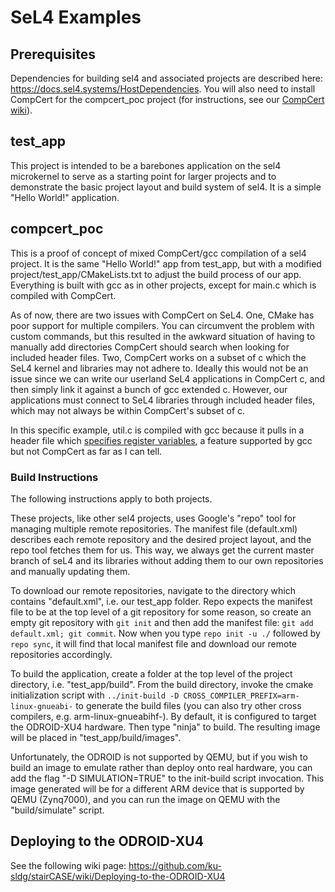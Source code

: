 # SeL4 Examples

## Prerequisites

Dependencies for building sel4 and associated projects are described here: https://docs.sel4.systems/HostDependencies. You will also need to install CompCert for the compcert_poc project (for instructions, see our [CompCert wiki](https://github.com/ku-sldg/CAPTools/wiki/crossCompiling)).

## test_app

This project is intended to be a barebones application on the sel4 microkernel to serve as a starting point for larger projects and to demonstrate the basic project layout and build system of sel4. It is a simple "Hello World!" application.

## compcert_poc

This is a proof of concept of mixed CompCert/gcc compilation of a sel4 project. It is the same "Hello World!" app from test_app, but with a modified project/test_app/CMakeLists.txt to adjust the build process of our app. Everything is built with gcc as in other projects, except for main.c which is compiled with CompCert.

As of now, there are two issues with CompCert on SeL4. One, CMake has poor support for multiple compilers. You can circumvent the problem with custom commands, but this resulted in the awkward situation of having to manually add directories CompCert should search when looking for included header files. Two, CompCert works on a subset of c which the SeL4 kernel and libraries may not adhere to. Ideally this would not be an issue since we can write our userland SeL4 applications in CompCert c, and then simply link it against a bunch of gcc extended c. However, our applications must connect to SeL4 libraries through included header files, which may not always be within CompCert's subset of c.

In this specific example, util.c is compiled with gcc because it pulls in a header file which [specifies register variables](https://gcc.gnu.org/onlinedocs/gcc/Local-Register-Variables.html), a feature supported by gcc but not CompCert as far as I can tell.

### Build Instructions

The following instructions apply to both projects.

These projects, like other sel4 projects, uses Google's "repo" tool for managing multiple remote repositories. The manifest file (default.xml) describes each remote repository and the desired project layout, and the repo tool fetches them for us. This way, we always get the current master branch of seL4 and its libraries without adding them to our own repositories and manually updating them.

To download our remote repositories, navigate to the directory which contains "default.xml", i.e. our test_app folder. Repo expects the manifest file to be at the top level of a git repository for some reason, so create an empty git repository with `git init` and then add the manifest file: `git add default.xml; git commit`. Now when you type `repo init -u ./` followed by `repo sync`, it will find that local manifest file and download our remote repositories accordingly.

To build the application, create a folder at the top level of the project directory, i.e. "test_app/build". From the build directory, invoke the cmake initialization script with `../init-build -D CROSS_COMPILER_PREFIX=arm-linux-gnueabi-` to generate the build files (you can also try other cross compilers, e.g. arm-linux-gnueabihf-). By default, it is configured to target the ODROID-XU4 hardware. Then type "ninja" to build. The resulting image will be placed in "test_app/build/images".

Unfortunately, the ODROID is not supported by QEMU, but if you wish to build an image to emulate rather than deploy onto real hardware, you can add the flag "-D SIMULATION=TRUE" to the init-build script invocation. This image generated will be for a different ARM device that is supported by QEMU (Zynq7000), and you can run the image on QEMU with the "build/simulate" script.

## Deploying to the ODROID-XU4

See the following wiki page:
https://github.com/ku-sldg/stairCASE/wiki/Deploying-to-the-ODROID-XU4
